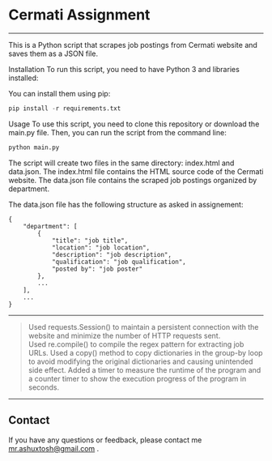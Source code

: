 # Cermati Assignment
---
This is a Python script that scrapes job postings from Cermati website and saves them as a JSON file.

Installation
To run this script, you need to have Python 3 and libraries installed:



You can install them using pip:

```Python
pip install -r requirements.txt
```
Usage
To use this script, you need to clone this repository or download the main.py file. Then, you can run the script from the command line:

```Python
python main.py
```
The script will create two files in the same directory: index.html and data.json. The index.html file contains the HTML source code of the Cermati website. The data.json file contains the scraped job postings organized by department.

The data.json file has the following structure as asked in assignement:
```pyhon
{
    "department": [
        {
            "title": "job title",
            "location": "job location",
            "description": "job description",
            "qualification": "job qualification",
            "posted by": "job poster"
        },
        ...
    ],
    ...
}
```

---
>Used requests.Session() to maintain a persistent connection with the website and minimize the number of HTTP requests sent.  
>Used re.compile() to compile the regex pattern for extracting job URLs.
>Used a copy() method to copy dictionaries in the group-by loop to avoid modifying the original dictionaries and causing unintended side effect.
>Added a timer to measure the runtime of the program and a counter timer to show the execution progress of the program in seconds.
---

## Contact
If you have any questions or feedback, please contact me mr.ashuxtosh@gmail.com .